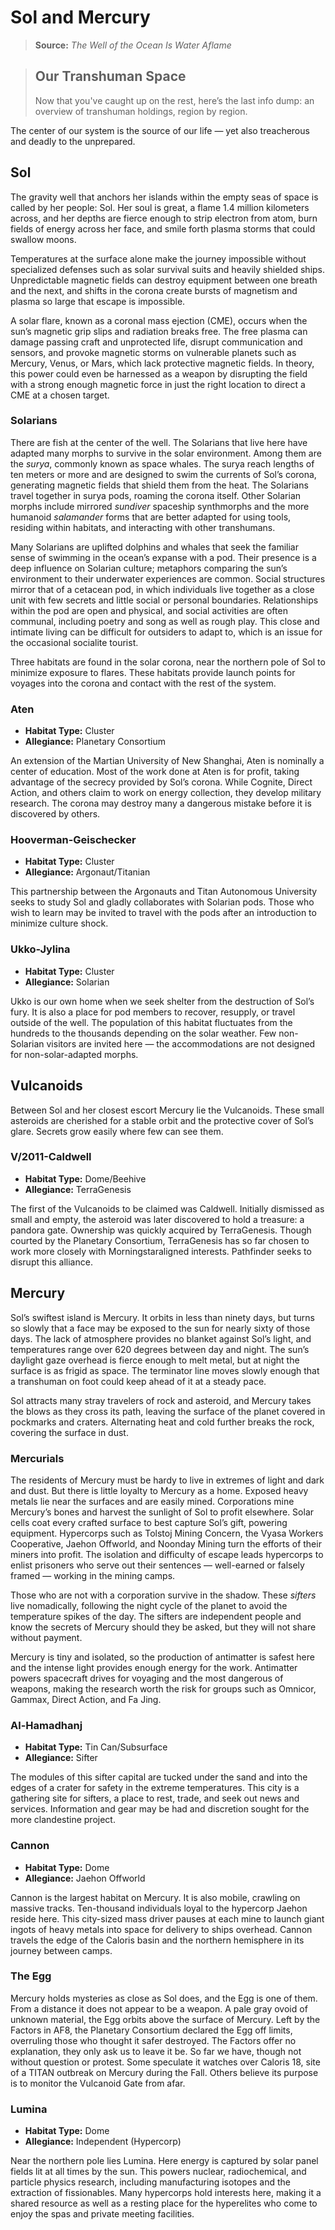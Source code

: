 # Sol and Mercury

> **Source:** _The Well of the Ocean Is Water Aflame_

<blockquote>

## Our Transhuman Space

Now that you've caught up on the rest, here’s the last info dump: an overview of transhuman holdings, region by region.

</blockquote>

The center of our system is the source of our life — yet also treacherous and deadly to the unprepared.

## Sol

The gravity well that anchors her islands within the empty seas of space is called by her people: Sol. Her soul is great, a flame 1.4 million kilometers across, and her depths are fierce enough to strip electron from atom, burn fields of energy across her face, and smile forth plasma storms that could swallow moons.

Temperatures at the surface alone make the journey impossible without specialized defenses such as solar survival suits and heavily shielded ships. Unpredictable magnetic fields can destroy equipment between one breath and the next, and shifts in the corona create bursts of magnetism and plasma so large that escape is impossible.

A solar flare, known as a coronal mass ejection (CME), occurs when the sun’s magnetic grip slips and radiation breaks free. The free plasma can damage passing craft and unprotected life, disrupt communication and sensors, and provoke magnetic storms on vulnerable planets such as Mercury, Venus, or Mars, which lack protective magnetic fields. In theory, this power could even be harnessed as a weapon by disrupting the field with a strong enough magnetic force in just the right location to direct a CME at a chosen target.

### Solarians

There are fish at the center of the well. The Solarians that live here have adapted many morphs to survive in the solar environment. Among them are the _surya_, commonly known as space whales. The surya reach lengths of ten meters or more and are designed to swim the currents of Sol’s corona, generating magnetic fields that shield them from the heat. The Solarians travel together in surya pods, roaming the corona itself. Other Solarian morphs include mirrored _sundiver_ spaceship synthmorphs and the more humanoid _salamander_ forms that are better adapted for using tools, residing within habitats, and interacting with other transhumans.

Many Solarians are uplifted dolphins and whales that seek the familiar sense of swimming in the ocean’s expanse with a pod. Their presence is a deep influence on Solarian culture; metaphors comparing the sun’s environment to their underwater experiences are common. Social structures mirror that of a cetacean pod, in which individuals live together as a close unit with few secrets and little social or personal boundaries. Relationships within the pod are open and physical, and social activities are often communal, including poetry and song as well as rough play. This close and intimate living can be difficult for outsiders to adapt to, which is an issue for the occasional socialite tourist.

Three habitats are found in the solar corona, near the northern pole of Sol to minimize exposure to flares. These habitats provide launch points for voyages into the corona and contact with the rest of the system.

### Aten

<div class="stat-list">

- **Habitat Type:** Cluster
- **Allegiance:** Planetary Consortium

</div>

An extension of the Martian University of New Shanghai, Aten is nominally a center of education. Most of the work done at Aten is for profit, taking advantage of the secrecy provided by Sol’s corona. While Cognite, Direct Action, and others claim to work on energy collection, they develop military research. The corona may destroy many a dangerous mistake before it is discovered by others.

### Hooverman-Geischecker

<div class="stat-list">

- **Habitat Type:** Cluster
- **Allegiance:** Argonaut/Titanian

</div>

This partnership between the Argonauts and Titan Autonomous University seeks to study Sol and gladly collaborates with Solarian pods. Those who wish to learn may be invited to travel with the pods after an introduction to minimize culture shock.

### Ukko-Jylina

<div class="stat-list">

- **Habitat Type:** Cluster
- **Allegiance:** Solarian

</div>

Ukko is our own home when we seek shelter from the destruction of Sol’s fury. It is also a place for pod members to recover, resupply, or travel outside of the well. The population of this habitat fluctuates from the hundreds to the thousands depending on the solar weather. Few non-Solarian visitors are invited here — the accommodations are not designed for non-solar-adapted morphs.

## Vulcanoids

Between Sol and her closest escort Mercury lie the Vulcanoids. These small asteroids are cherished for a stable orbit and the protective cover of Sol’s glare. Secrets grow easily where few can see them.

### V/2011-Caldwell

<div class="stat-list">

- **Habitat Type:** Dome/Beehive
- **Allegiance:** TerraGenesis

</div>

The first of the Vulcanoids to be claimed was Caldwell. Initially dismissed as small and empty, the asteroid was later discovered to hold a treasure: a pandora gate. Ownership was quickly acquired by TerraGenesis. Though courted by the Planetary Consortium, TerraGenesis has so far chosen to work more closely with Morningstaraligned interests. Pathfinder seeks to disrupt this alliance.

## Mercury

Sol’s swiftest island is Mercury. It orbits in less than ninety days, but turns so slowly that a face may be exposed to the sun for nearly sixty of those days. The lack of atmosphere provides no blanket against Sol’s light, and temperatures range over 620 degrees between day and night. The sun’s daylight gaze overhead is fierce enough to melt metal, but at night the surface is as frigid as space. The terminator line moves slowly enough that a transhuman on foot could keep ahead of it at a steady pace.

Sol attracts many stray travelers of rock and asteroid, and Mercury takes the blows as they cross its path, leaving the surface of the planet covered in pockmarks and craters. Alternating heat and cold further breaks the rock, covering the surface in dust.

### Mercurials

The residents of Mercury must be hardy to live in extremes of light and dark and dust. But there is little loyalty to Mercury as a home. Exposed heavy metals lie near the surfaces and are easily mined. Corporations mine Mercury’s bones and harvest the sunlight of Sol to profit elsewhere. Solar cells coat every crafted surface to best capture Sol’s gift, powering equipment. Hypercorps such as Tolstoj Mining Concern, the Vyasa Workers Cooperative, Jaehon Offworld, and Noonday Mining turn the efforts of their miners into profit. The isolation and difficulty of escape leads hypercorps to enlist prisoners who serve out their sentences — well-earned or falsely framed — working in the mining camps.

Those who are not with a corporation survive in the shadow. These _sifters_ live nomadically, following the night cycle of the planet to avoid the temperature spikes of the day. The sifters are independent people and know the secrets of Mercury should they be asked, but they will not share without payment.

Mercury is tiny and isolated, so the production of antimatter is safest here and the intense light provides enough energy for the work. Antimatter powers spacecraft drives for voyaging and the most dangerous of weapons, making the research worth the risk for groups such as Omnicor, Gammax, Direct Action, and Fa Jing.

### Al-Hamadhanj

<div class="stat-list">

- **Habitat Type:** Tin Can/Subsurface
- **Allegiance:** Sifter

</div>

The modules of this sifter capital are tucked under the sand and into the edges of a crater for safety in the extreme temperatures. This city is a gathering site for sifters, a place to rest, trade, and seek out news and services. Information and gear may be had and discretion sought for the more clandestine project.

### Cannon

<div class="stat-list">

- **Habitat Type:** Dome
- **Allegiance:** Jaehon Offworld

</div>

Cannon is the largest habitat on Mercury. It is also mobile, crawling on massive tracks. Ten-thousand individuals loyal to the hypercorp Jaehon reside here. This city-sized mass driver pauses at each mine to launch giant ingots of heavy metals into space for delivery to ships overhead. Cannon travels the edge of the Caloris basin and the northern hemisphere in its journey between camps.

### The Egg

Mercury holds mysteries as close as Sol does, and the Egg is one of them. From a distance it does not appear to be a weapon. A pale gray ovoid of unknown material, the Egg orbits above the surface of Mercury. Left by the Factors in AF8, the Planetary Consortium declared the Egg off limits, overruling those who thought it safer destroyed. The Factors offer no explanation, they only ask us to leave it be. So far we have, though not without question or protest. Some speculate it watches over Caloris 18, site of a TITAN outbreak on Mercury during the Fall. Others believe its purpose is to monitor the Vulcanoid Gate from afar.

### Lumina

<div class="stat-list">

- **Habitat Type:** Dome
- **Allegiance:** Independent (Hypercorp)

</div>

Near the northern pole lies Lumina. Here energy is captured by solar panel fields lit at all times by the sun. This powers nuclear, radiochemical, and particle physics research, including manufacturing isotopes and the extraction of fissionables. Many hypercorps hold interests here, making it a shared resource as well as a resting place for the hyperelites who come to enjoy the spas and private meeting facilities.
